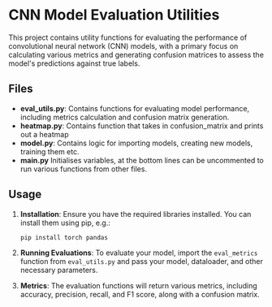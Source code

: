 # CNN Model Evaluation Utilities

This project contains utility functions for evaluating the performance of convolutional neural network (CNN) models, with a primary focus on calculating various metrics and generating confusion matrices to assess the model's predictions against true labels.

## Files

- **eval_utils.py**: Contains functions for evaluating model performance, including metrics calculation and confusion matrix generation.
- **heatmap.py**: Contains function that takes in confusion_matrix and prints out a heatmap
- **model.py**: Contains logic for importing models, creating new models, training them etc.
- **main.py** Initialises variables, at the bottom lines can be uncommented to run various functions from other files.

## Usage

1. **Installation**: Ensure you have the required libraries installed. You can install them using pip, e.g.:
   ```
   pip install torch pandas
   ```

2. **Running Evaluations**: To evaluate your model, import the `eval_metrics` function from `eval_utils.py` and pass your model, dataloader, and other necessary parameters.

3. **Metrics**: The evaluation functions will return various metrics, including accuracy, precision, recall, and F1 score, along with a confusion matrix.